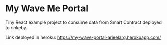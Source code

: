 # My Wave Me Portal

Tiny React example project to consume data from Smart Contract deployed to rinkeby.

Link deployed in heroku: https://my-wave-portal-arieelarg.herokuapp.com/